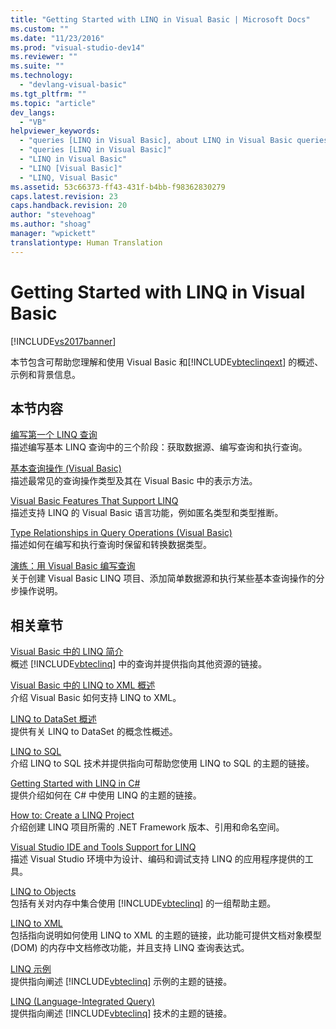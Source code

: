 ```yaml
---
title: "Getting Started with LINQ in Visual Basic | Microsoft Docs"
ms.custom: ""
ms.date: "11/23/2016"
ms.prod: "visual-studio-dev14"
ms.reviewer: ""
ms.suite: ""
ms.technology: 
  - "devlang-visual-basic"
ms.tgt_pltfrm: ""
ms.topic: "article"
dev_langs: 
  - "VB"
helpviewer_keywords: 
  - "queries [LINQ in Visual Basic], about LINQ in Visual Basic queries"
  - "queries [LINQ in Visual Basic]"
  - "LINQ in Visual Basic"
  - "LINQ [Visual Basic]"
  - "LINQ, Visual Basic"
ms.assetid: 53c66373-ff43-431f-b4bb-f98362830279
caps.latest.revision: 23
caps.handback.revision: 20
author: "stevehoag"
ms.author: "shoag"
manager: "wpickett"
translationtype: Human Translation
---
```

# Getting Started with LINQ in Visual Basic
[!INCLUDE[vs2017banner](../../../../csharp/includes/vs2017banner.md)]

本节包含可帮助您理解和使用 Visual Basic 和[!INCLUDE[vbteclinqext](../../../../csharp/getting-started/includes/vbteclinqext_md.md)] 的概述、示例和背景信息。  
  
## 本节内容  
 [编写第一个 LINQ 查询](../../../../visual-basic/programming-guide/concepts/linq/writing-your-first-linq-query.md)  
 描述编写基本 LINQ 查询中的三个阶段：获取数据源、编写查询和执行查询。  
  
 [基本查询操作 \(Visual Basic\)](../../../../visual-basic/programming-guide/concepts/linq/basic-query-operations.md)  
 描述最常见的查询操作类型及其在 Visual Basic 中的表示方法。  
  
 [Visual Basic Features That Support LINQ](../../../../visual-basic/programming-guide/concepts/linq/features-that-support-linq.md)  
 描述支持 LINQ 的 Visual Basic 语言功能，例如匿名类型和类型推断。  
  
 [Type Relationships in Query Operations \(Visual Basic\)](../../../../visual-basic/programming-guide/concepts/linq/type-relationships-in-query-operations.md)  
 描述如何在编写和执行查询时保留和转换数据类型。  
  
 [演练：用 Visual Basic 编写查询](../../../../visual-basic/programming-guide/concepts/linq/walkthrough-writing-queries.md)  
 关于创建 Visual Basic LINQ 项目、添加简单数据源和执行某些基本查询操作的分步操作说明。  
  
## 相关章节  
 [Visual Basic 中的 LINQ 简介](../../../../visual-basic/programming-guide/language-features/linq/introduction-to-linq.md)  
 概述 [!INCLUDE[vbteclinq](../../../../csharp/includes/vbteclinq_md.md)] 中的查询并提供指向其他资源的链接。  
  
 [Visual Basic 中的 LINQ to XML 概述](../../../../visual-basic/programming-guide/language-features/xml/overview-of-linq-to-xml.md)  
 介绍 Visual Basic 如何支持 LINQ to XML。  
  
 [LINQ to DataSet 概述](../Topic/LINQ%20to%20DataSet%20Overview.md)  
 提供有关 LINQ to DataSet 的概念性概述。  
  
 [LINQ to SQL](../Topic/LINQ%20to%20SQL.md)  
 介绍 LINQ to SQL 技术并提供指向可帮助您使用 LINQ to SQL 的主题的链接。  
  
 [Getting Started with LINQ in C\#](../../../../csharp/programming-guide/concepts/linq/getting-started-with-linq.md)  
 提供介绍如何在 C\# 中使用 LINQ 的主题的链接。  
  
 [How to: Create a LINQ Project](../Topic/How%20to:%20Create%20a%20LINQ%20Project.md)  
 介绍创建 LINQ 项目所需的 .NET Framework 版本、引用和命名空间。  
  
 [Visual Studio IDE and Tools Support for LINQ](../../../../visual-basic/programming-guide/concepts/linq/visual-studio-ide-and-tools-support-for-linq.md)  
 描述 Visual Studio 环境中为设计、编码和调试支持 LINQ 的应用程序提供的工具。  
  
 [LINQ to Objects](../../../../visual-basic/programming-guide/concepts/linq/linq-to-objects.md)  
 包括有关对内存中集合使用 [!INCLUDE[vbteclinq](../../../../csharp/includes/vbteclinq_md.md)] 的一组帮助主题。  
  
 [LINQ to XML](../../../../visual-basic/programming-guide/concepts/linq/linq-to-xml.md)  
 包括指向说明如何使用 LINQ to XML 的主题的链接，此功能可提供文档对象模型 \(DOM\) 的内存中文档修改功能，并且支持 LINQ 查询表达式。  
  
 [LINQ 示例](../Topic/LINQ%20Samples.md)  
 提供指向阐述 [!INCLUDE[vbteclinq](../../../../csharp/includes/vbteclinq_md.md)] 示例的主题的链接。  
  
 [LINQ \(Language\-Integrated Query\)](../Topic/LINQ%20\(Language-Integrated%20Query\).md)  
 提供指向阐述 [!INCLUDE[vbteclinq](../../../../csharp/includes/vbteclinq_md.md)] 技术的主题的链接。